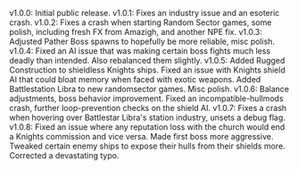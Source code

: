 v1.0.0: Initial public release.
v1.0.1: Fixes an industry issue and an esoteric crash. 
v1.0.2: Fixes a crash when starting Random Sector games, some polish, including fresh FX from Amazigh, and another NPE fix. 
v1.0.3: Adjusted Pather Boss spawns to hopefully be more reliable, misc polish. 
v1.0.4: Fixed an AI issue that was making certain boss fights much less deadly than intended. Also rebalanced them slightly. 
v1.0.5: Added Rugged Construction to shieldless Knights ships. Fixed an issue with Knights shield AI that could bloat memory when faced with exotic weapons. Added Battlestation Libra to new randomsector games. Misc polish.
v1.0.6: Balance adjustments, boss behavior improvement. Fixed an incompatible-hullmods crash, further loop-prevention checks on the shield AI. 
v1.0.7: Fixes a crash when hovering over Battlestar Libra's station industry, unsets a debug flag.
v1.0.8: Fixed an issue where any reputation loss with the church would end a Knights commission and vice versa. Made first boss more aggressive. Tweaked certain enemy ships to expose their hulls from their shields more. Corrected a devastating typo.